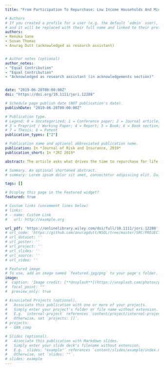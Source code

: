 ```yaml
---
title: "From Participation To Repurchase: Low Income Households And Micro‐insurance"

# Authors
# If you created a profile for a user (e.g. the default `admin` user), write the username (folder name) here 
# and it will be replaced with their full name and linked to their profile.
authors:
- Renuka Sane
- Susan Thomas
- Anurag Dutt (acknowledged as research assistant)


# Author notes (optional)
author_notes:
- "Equal Contribution"
- "Equal Contribution"
- "Acknowledged as research assistant (in acknowledgements section)"


date: "2019-06-28T00:00:00Z"
doi: "https://doi.org/10.1111/jori.12288"

# Schedule page publish date (NOT publication's date).
publishDate: "2019-06-28T00:00:00Z"

# Publication type.
# Legend: 0 = Uncategorized; 1 = Conference paper; 2 = Journal article;
# 3 = Preprint / Working Paper; 4 = Report; 5 = Book; 6 = Book section;
# 7 = Thesis; 8 = Patent
publication_types: ["2"]

# Publication name and optional abbreviated publication name.
publication: In *Journal of Risk and Insurance, 2019*
publication_short: In *JRI 2019*

abstract: The article asks what drives the time to repurchase for life and accident insurance contracts in low income households. We use data on customers of a financial services provider from three states in India and find that the probability of repurchase is highest in the first 2 months after the contract expires, and steadily declines after. This suggests a window of opportunity for financial firms and governments to target customers to ensure continuous insurance purchase. Nonmembership of microfinance groups and poor rainfall in the month of expiry affect the time to repurchase adversely. Customers who take longer to repurchase tend to increase the amount of insurance cover.

# Summary. An optional shortened abstract.
# summary: Lorem ipsum dolor sit amet, consectetur adipiscing elit. Duis posuere tellus ac convallis placerat. Proin tincidunt magna sed ex sollicitudin condimentum.

tags: []

# Display this page in the Featured widget?
featured: true

# Custom links (uncomment lines below)
# links:
# - name: Custom Link
#   url: http://example.org

url_pdf: 'https://onlinelibrary.wiley.com/doi/full/10.1111/jori.12288'
# url_code: 'https://github.com/anuragdutt/NSDL/tree/master/SRC/PROJECTS'
# url_dataset: ''
# url_poster: ''
# url_project: ''
# url_slides: ''
# url_source: ''
# url_video: ''

# Featured image
# To use, add an image named `featured.jpg/png` to your page's folder. 
image:
#  caption: 'Image credit: [**Unsplash**](https://unsplash.com/photos/pLCdAaMFLTE)'
#  focal_point: ""
#  preview_only: true

# Associated Projects (optional).
#   Associate this publication with one or more of your projects.
#   Simply enter your project's folder or file name without extension.
#   E.g. `internal-project` references `content/project/internal-project/index.md`.
#   Otherwise, set `projects: []`.
# projects:
# - GAN_comp

# Slides (optional).
#   Associate this publication with Markdown slides.
#   Simply enter your slide deck's filename without extension.
#   E.g. `slides: "example"` references `content/slides/example/index.md`.
#   Otherwise, set `slides: ""`.
# slides: example
---
```


<!-- {{% callout note %}}
Click the *Cite* button above to demo the feature to enable visitors to import publication metadata into their reference management software.
{{% /callout %}}

{{% callout note %}}
Create your slides in Markdown - click the *Slides* button to check out the example.
{{% /callout %}}

Supplementary notes can be added here, including [code, math, and images](https://wowchemy.com/docs/writing-markdown-latex/). -->
